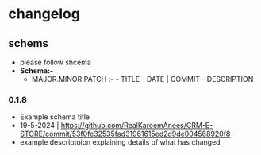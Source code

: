 # changelog

## schems

- please follow shcema
- **Schema:-**
  - MAJOR.MINOR.PATCH :- - TITLE - DATE | COMMIT - DESCRIPTION

### 0.1.8

- Example schema title
- 19-5-2024 | https://github.com/RealKareemAnees/CRM-E-STORE/commit/53f0fe32535fad31961615ed2d9de004568920f8
- example descriptoion explaining details of what has changed
